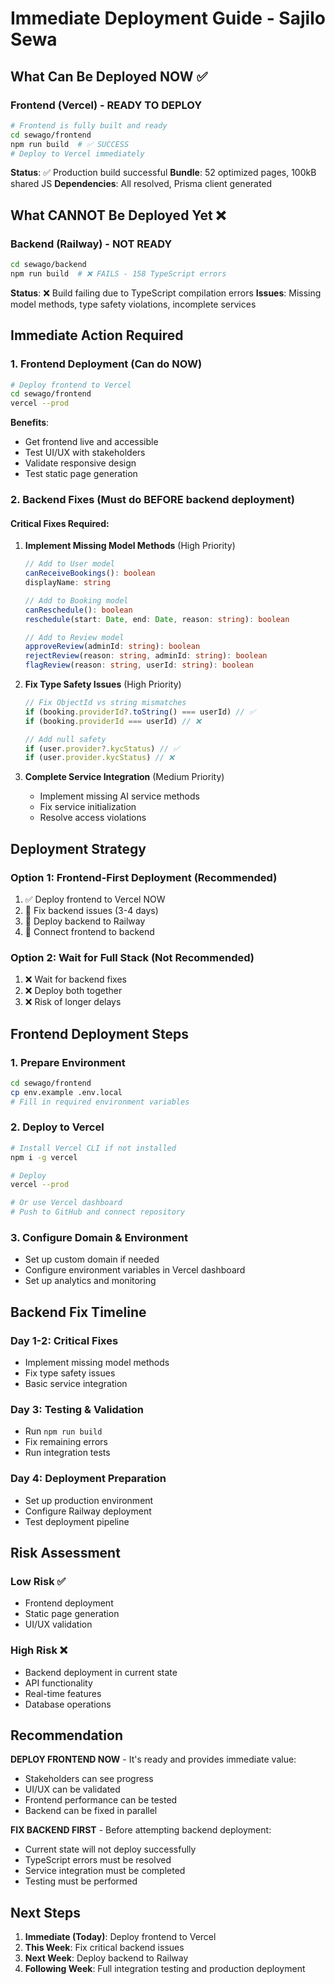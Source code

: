 # Immediate Deployment Guide - Sajilo Sewa

## What Can Be Deployed NOW ✅

### Frontend (Vercel) - READY TO DEPLOY
```bash
# Frontend is fully built and ready
cd sewago/frontend
npm run build  # ✅ SUCCESS
# Deploy to Vercel immediately
```

**Status**: ✅ Production build successful
**Bundle**: 52 optimized pages, 100kB shared JS
**Dependencies**: All resolved, Prisma client generated

## What CANNOT Be Deployed Yet ❌

### Backend (Railway) - NOT READY
```bash
cd sewago/backend
npm run build  # ❌ FAILS - 158 TypeScript errors
```

**Status**: ❌ Build failing due to TypeScript compilation errors
**Issues**: Missing model methods, type safety violations, incomplete services

## Immediate Action Required

### 1. Frontend Deployment (Can do NOW)
```bash
# Deploy frontend to Vercel
cd sewago/frontend
vercel --prod
```

**Benefits**:
- Get frontend live and accessible
- Test UI/UX with stakeholders
- Validate responsive design
- Test static page generation

### 2. Backend Fixes (Must do BEFORE backend deployment)

#### Critical Fixes Required:
1. **Implement Missing Model Methods** (High Priority)
   ```typescript
   // Add to User model
   canReceiveBookings(): boolean
   displayName: string
   
   // Add to Booking model  
   canReschedule(): boolean
   reschedule(start: Date, end: Date, reason: string): boolean
   
   // Add to Review model
   approveReview(adminId: string): boolean
   rejectReview(reason: string, adminId: string): boolean
   flagReview(reason: string, userId: string): boolean
   ```

2. **Fix Type Safety Issues** (High Priority)
   ```typescript
   // Fix ObjectId vs string mismatches
   if (booking.providerId?.toString() === userId) // ✅
   if (booking.providerId === userId) // ❌
   
   // Add null safety
   if (user.provider?.kycStatus) // ✅
   if (user.provider.kycStatus) // ❌
   ```

3. **Complete Service Integration** (Medium Priority)
   - Implement missing AI service methods
   - Fix service initialization
   - Resolve access violations

## Deployment Strategy

### Option 1: Frontend-First Deployment (Recommended)
1. ✅ Deploy frontend to Vercel NOW
2. 🔧 Fix backend issues (3-4 days)
3. 🚀 Deploy backend to Railway
4. 🔗 Connect frontend to backend

### Option 2: Wait for Full Stack (Not Recommended)
1. ❌ Wait for backend fixes
2. ❌ Deploy both together
3. ❌ Risk of longer delays

## Frontend Deployment Steps

### 1. Prepare Environment
```bash
cd sewago/frontend
cp env.example .env.local
# Fill in required environment variables
```

### 2. Deploy to Vercel
```bash
# Install Vercel CLI if not installed
npm i -g vercel

# Deploy
vercel --prod

# Or use Vercel dashboard
# Push to GitHub and connect repository
```

### 3. Configure Domain & Environment
- Set up custom domain if needed
- Configure environment variables in Vercel dashboard
- Set up analytics and monitoring

## Backend Fix Timeline

### Day 1-2: Critical Fixes
- Implement missing model methods
- Fix type safety issues
- Basic service integration

### Day 3: Testing & Validation
- Run `npm run build`
- Fix remaining errors
- Run integration tests

### Day 4: Deployment Preparation
- Set up production environment
- Configure Railway deployment
- Test deployment pipeline

## Risk Assessment

### Low Risk ✅
- Frontend deployment
- Static page generation
- UI/UX validation

### High Risk ❌
- Backend deployment in current state
- API functionality
- Real-time features
- Database operations

## Recommendation

**DEPLOY FRONTEND NOW** - It's ready and provides immediate value:
- Stakeholders can see progress
- UI/UX can be validated
- Frontend performance can be tested
- Backend can be fixed in parallel

**FIX BACKEND FIRST** - Before attempting backend deployment:
- Current state will not deploy successfully
- TypeScript errors must be resolved
- Service integration must be completed
- Testing must be performed

## Next Steps

1. **Immediate (Today)**: Deploy frontend to Vercel
2. **This Week**: Fix critical backend issues
3. **Next Week**: Deploy backend to Railway
4. **Following Week**: Full integration testing and production deployment
